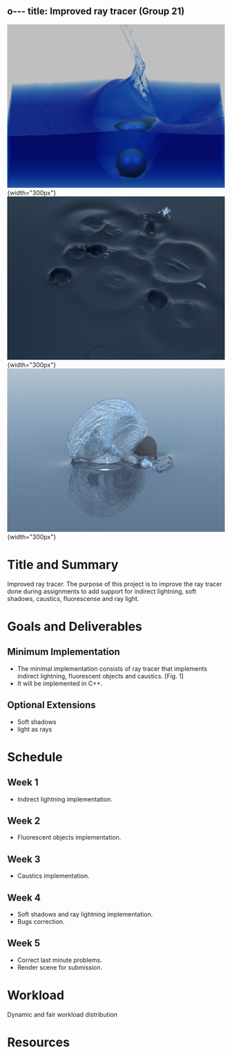 o---
title: Improved ray tracer (Group 21)
---

![Fig. 1](images/thrown-ball-into-water-tank.png){width="300px"}
![Fig. 2](images/droplets.png){width="300px"}
![Fig. 3](images/helice.png){width="300px"}

# Title and Summary

Improved ray tracer. The purpose of this project is to improve the ray tracer done during assignments to add support for indirect lightning, soft shadows, caustics, fluorescense and ray light.

# Goals and Deliverables
## Minimum Implementation

- The minimal implementation consists of ray tracer that implements indirect lightning, fluorescent objects and caustics. [Fig. 1]
- It will be implemented in C++.

## Optional Extensions
- Soft shadows
- light as rays


# Schedule
## Week 1
- Indirect lightning implementation.
## Week 2
- Fluorescent objects implementation.

## Week 3
- Caustics implementation.

## Week 4
- Soft shadows and ray lightning implementation.
- Bugs correction.

## Week 5
- Correct last minute problems.
- Render scene for submission.

# Workload
Dynamic and fair workload distribution

# Resources
